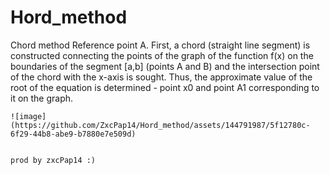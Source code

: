 # Hord_method
  Chord method Reference point A. First, a chord (straight line segment) is constructed connecting the points of the graph of the function f(x) on the boundaries of the segment [a,b] (points A and B) and the intersection point of the chord with the x-axis is sought. Thus, the approximate value of the root of the equation is determined - point x0 and point A1 corresponding to it on the graph.



    ![image](https://github.com/ZxcPap14/Hord_method/assets/144791987/5f12780c-6f29-44b8-abe9-b7880e7e509d)


    prod by zxcPap14 :)
